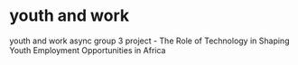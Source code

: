 # youth and work
youth and work async group 3 project - The Role of Technology in Shaping Youth Employment Opportunities in Africa